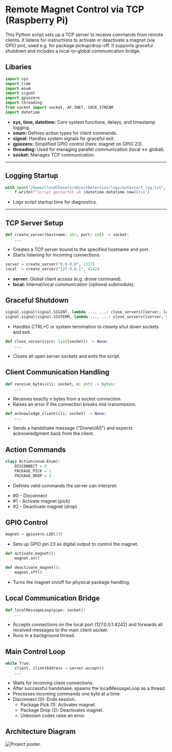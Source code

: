 # Remote Magnet Control via TCP (Raspberry Pi)

This Python script sets up a TCP server to receive commands from remote clients. It listens for instructions to activate or deactivate a magnet (via GPIO pin), used e.g. for package pickup/drop-off. It supports graceful shutdown and includes a local-to-global communication bridge.

## Libaries
```python
import sys
import time
import enum
import signal
import gpiozero
import threading
from socket import socket, AF_INET, SOCK_STREAM
import datetime
```

* **sys, time, datetime:** Core system functions, delays, and timestamp logging.
* **enum:** Defines action types for client commands.
* **signal:** Handles system signals for graceful exit.
* **gpiozero:** Simplified GPIO control (here: magnet on GPIO 23).
* **threading:** Used for managing parallel communication (local ↔ global).
* **socket:** Manages TCP communication.
---

## Logging Startup
```python
with open("/home/CloudChasers/objectDetection/logs/autostart_log.txt", "a") as f:
    f.write(f"Script gestartet um {datetime.datetime.now()}\n")
```

* Logs script startup time for diagnostics.
---

## TCP Server Setup
```python
def create_server(hostname: str, port: int) -> socket:
    ...
```

* Creates a TCP server bound to the specified hostname and port.
* Starts listening for incoming connections.

```python
server = create_server("0.0.0.0", 1337)
local  = create_server("127.0.0.1", 4242)
```

* **server:** Global client access (e.g. drone command).
* **local:** Internal/local communication (optional submodule).

## Graceful Shutdown
```python
signal.signal(signal.SIGINT, lambda ..., ...: close_servers([server, local]))
signal.signal(signal.SIGTERM, lambda ..., ...: close_servers([server, local]))
```
* Handles CTRL+C or system termination to cleanly shut down sockets and exit.

```python
def close_servers(srv: list[socket]) -> None:
    ...
```
* Closes all open server sockets and exits the script.

## Client Communication Handling
```python
def receive_bytes(cli: socket, n: int) -> bytes:
    ...
```
* Receives exactly n bytes from a socket connection.
* Raises an error if the connection breaks mid-transmission.

```python
def acknowledge_client(cli: socket) -> None:
    ...
```
* Sends a handshake message ("DroneUAS") and expects acknowledgment back from the client.

## Action Commands
```python
class Action(enum.Enum):
    DISCONNECT = 0
    PACKAGE_PICK = 1
    PACKAGE_DROP = 2
```

* Defines valid commands the server can interpret:
- #0 - Disconnect
- #1 - Activate magnet (pick)
- #2 - Deactivate magnet (drop)

## GPIO Control
```python
magnet = gpiozero.LED(23)
```
* Sets up GPIO pin 23 as digital output to control the magnet.

```python
def activate_magnet():
    magnet.on()

def deactivate_magnet():
    magnet.off()
```
* Turns the magnet on/off for physical package handling.

## Local Communication Bridge
```python
def localMessageLoop(pipe: socket):
    ...
```
* Accepts connections on the local port (127.0.0.1:4242) and forwards all received messages to the main client socket.
* Runs in a background thread.

## Main Control Loop
```python
while True:
    client, clientAddress = server.accept()
    ...
```

* Waits for incoming client connections.
* After successful handshake, spawns the localMessageLoop as a thread.
* Processes incoming commands one byte at a time:
* Disconnect (0): Ends session.
    - Package Pick (1): Activates magnet.
    - Package Drop (2): Deactivates magnet.
    - Unknown codes raise an error.

## Architecture Diagram

<img border-effect="rounded" src="architecture.png" alt="Project poster."/>